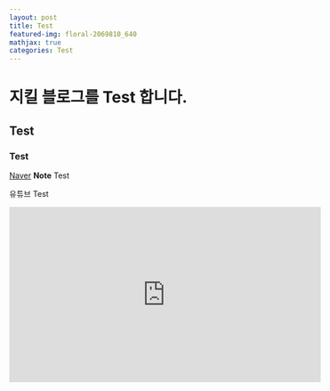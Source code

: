 ```yaml
---
layout: post
title: Test
featured-img: floral-2069810_640
mathjax: true
categories: Test
---
```


# 지킬 블로그를 Test 합니다.
## Test
### Test


[Naver](https://www.naver.com)
**Note** Test

유튜브 Test
<iframe width="560" height="315" src="https://www.youtube.com/embed/_YWsnfOBBDM" frameborder="0" allow="autoplay; encrypted-media" allowfullscreen></iframe>
